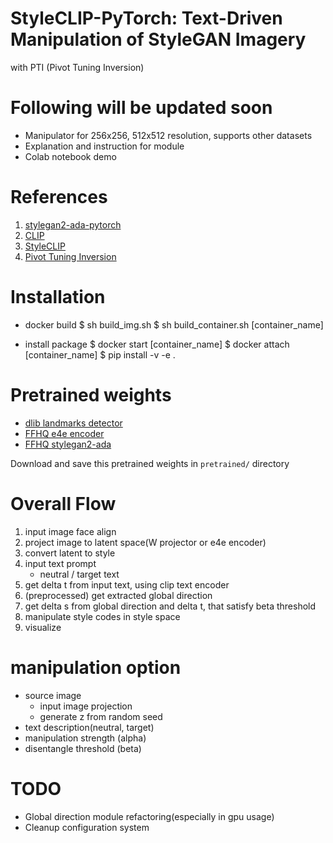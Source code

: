# StyleCLIP-PyTorch: Text-Driven Manipulation of StyleGAN Imagery 
with PTI (Pivot Tuning Inversion)

# Following will be updated soon
- Manipulator for 256x256, 512x512 resolution, supports other datasets
- Explanation and instruction for module
- Colab notebook demo

# References
1. [stylegan2-ada-pytorch](https://github.com/NVlabs/stylegan2-ada-pytorch)
2. [CLIP](https://github.com/openai/CLIP.git)
3. [StyleCLIP](https://github.com/orpatashnik/StyleCLIP)
4. [Pivot Tuning Inversion](https://github.com/danielroich/PTI)

# Installation
- docker build
$ sh build_img.sh
$ sh build_container.sh [container_name]
 
- install package
$ docker start [container_name]
$ docker attach [container_name]
$ pip install -v -e .

# Pretrained weights
- [dlib landmarks detector](https://drive.google.com/file/d/1HKmjg6iXsWr4aFPuU0gBXPGR83wqMzq7/view?usp=sharing) 
- [FFHQ e4e encoder](https://drive.google.com/file/d/1ALC5CLA89Ouw40TwvxcwebhzWXM5YSCm/view?usp=sharing)
- [FFHQ stylegan2-ada](https://nvlabs-fi-cdn.nvidia.com/stylegan2-ada-pytorch/pretrained/ffhq.pkl) 

Download and save this pretrained weights in `pretrained/` directory

# Overall Flow
1. input image face align
2. project image to latent space(W projector or e4e encoder)
3. convert latent to style
4. input text prompt
    - neutral / target text
5. get delta t from input text, using clip text encoder
6. (preprocessed) get extracted global direction
7. get delta s from global direction and delta t, that satisfy beta threshold
8. manipulate style codes in style space
9. visualize

# manipulation option
- source image
    - input image projection
    - generate z from random seed
- text description(neutral, target)
- manipulation strength (alpha)
- disentangle threshold (beta) 

# TODO
- Global direction module refactoring(especially in gpu usage)
- Cleanup configuration system
